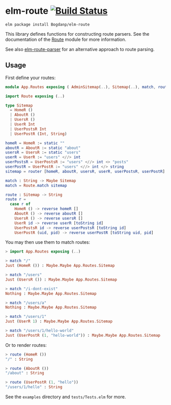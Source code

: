 # elm-route [![Build Status](https://travis-ci.org/Bogdanp/elm-route.svg)](https://travis-ci.org/Bogdanp/elm-route)

``` shell
elm package install Bogdanp/elm-route
```

This library defines functions for constructing route parsers.  See
the documentation of the [Route](src/Route.elm) module for more
information.

See also [elm-route-parser][erp] for an alternative approach to route
parsing.

## Usage

First define your routes:

```elm
module App.Routes exposing ( AdminSitemap(..), Sitemap(..), match, route )

import Route exposing (..)

type Sitemap
  = HomeR ()
  | AboutR ()
  | UsersR ()
  | UserR Int
  | UserPostsR Int
  | UserPostR (Int, String)

homeR = HomeR := static ""
aboutR = AboutR := static "about"
usersR = UsersR := static "users"
userR = UserR := "users" <//> int
userPostsR = UserPostsR := "users" <//> int <> "posts"
userPostR = UserPostR := "users" <//> int </> string
sitemap = router [homeR, aboutR, usersR, userR, userPostsR, userPostR]

match : String -> Maybe Sitemap
match = Route.match sitemap

route : Sitemap -> String
route r =
  case r of
    HomeR () -> reverse homeR []
    AboutR () -> reverse aboutR []
    UsersR () -> reverse usersR []
    UserR id -> reverse userR [toString id]
    UserPostsR id -> reverse userPostsR [toString id]
    UserPostR (uid, pid) -> reverse userPostR [toString uid, pid]
```

You may then use them to match routes:

```elm
> import App.Routes exposing (..)

> match "/"
Just (HomeR ()) : Maybe.Maybe App.Routes.Sitemap

> match "/users"
Just (UsersR ()) : Maybe.Maybe App.Routes.Sitemap

> match "/i-dont-exist"
Nothing : Maybe.Maybe App.Routes.Sitemap

> match "/users/a"
Nothing : Maybe.Maybe App.Routes.Sitemap

> match "/users/1"
Just (UserR 1) : Maybe.Maybe App.Routes.Sitemap

> match "/users/1/hello-world"
Just (UserPostR (1, "hello-world")) : Maybe.Maybe App.Routes.Sitemap
```

Or to render routes:

```elm
> route (HomeR ())
"/" : String

> route (AboutR ())
"/about" : String

> route (UserPostR (1, "hello"))
"/users/1/hello" : String
```

See the `examples` directory and `tests/Tests.elm` for more.


[erp]: https://github.com/etaque/elm-route-parser
